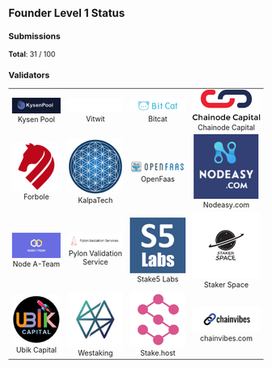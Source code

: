 ## Founder Level 1 Status

### Submissions

**Total**: 31 / 100

### Validators

<table><tr><td style='text-align:center;width:200px'><img src='akash.cosmosoutpost.io.png'> <br/> Kysen Pool</td> <td style='text-align:center;width:200px'><img src='chat.akash.vitwit.com.png'> <br/> Vitwit</td> <td style='text-align:center;width:200px'><img src='chat.bitcat365.com.png'> <br/> Bitcat</td> <td style='text-align:center;width:200px'><img src='chat.chainode.capital.png'> <br/> Chainode Capital</td></tr>
<tr><td style='text-align:center;width:200px'><img src='chat.desmos.network.png'> <br/> Forbole</td> <td style='text-align:center;width:200px'><img src='chat.kalpatech.co.png'> <br/> KalpaTech</td> <td style='text-align:center;width:200px'><img src='chat.myfaas.club.png'> <br/> OpenFaas</td> <td style='text-align:center;width:200px'><img src='chat.nodeasy.com.png'> <br/> Nodeasy.com</td></tr>
<tr><td style='text-align:center;width:200px'><img src='chat.nodeateam.com.png'> <br/> Node A-Team</td> <td style='text-align:center;width:200px'><img src='chat.pylon.design.png'> <br/> Pylon Validation Service</td> <td style='text-align:center;width:200px'><img src='chat.stake5labs.com.jpg'> <br/> Stake5 Labs</td> <td style='text-align:center;width:200px'><img src='chat.stake5labs.com.png'> <br/> Staker Space</td></tr>
<tr><td style='text-align:center;width:200px'><img src='chat.ubik.capital.png'> <br/> Ubik Capital</td> <td style='text-align:center;width:200px'><img src='chat.westaking.io.png'> <br/> Westaking</td> <td style='text-align:center;width:200px'><img src='riot.stake.host.png'> <br/> Stake.host</td> <td style='text-align:center;width:200px'><img src='riot.chainvibes.com.png'> <br/> chainvibes.com</td></tr></table>
